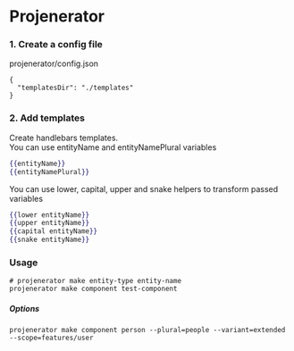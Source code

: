 # Projenerator

### 1. Create a config file
projenerator/config.json
```
{
  "templatesDir": "./templates"
}
```

### 2. Add templates
Create handlebars templates.\
You can use entityName and entityNamePlural variables
```handlebars
{{entityName}}
{{entityNamePlural}}
```
You can use lower, capital, upper and snake helpers to transform passed variables
```handlebars
{{lower entityName}}
{{upper entityName}}
{{capital entityName}}
{{snake entityName}}
```

### Usage
```
# projenerator make entity-type entity-name
projenerator make component test-component
```

##### Options
```
projenerator make component person --plural=people --variant=extended --scope=features/user
```
